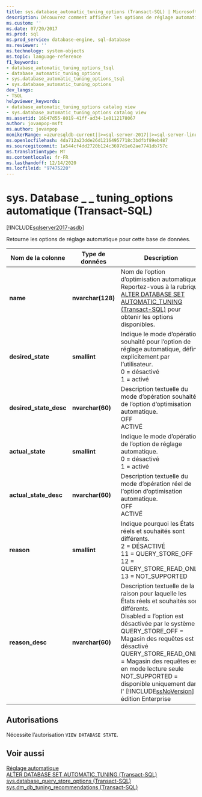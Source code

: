 ```yaml
---
title: sys.database_automatic_tuning_options (Transact-SQL) | Microsoft Docs
description: Découvrez comment afficher les options de réglage automatique sur un SQL Database. Consultez autorisations requises et afficher les ressources disponibles supplémentaires.
ms.custom: ''
ms.date: 07/20/2017
ms.prod: sql
ms.prod_service: database-engine, sql-database
ms.reviewer: ''
ms.technology: system-objects
ms.topic: language-reference
f1_keywords:
- database_automatic_tuning_options_tsql
- database_automatic_tuning_options
- sys.database_automatic_tuning_options_tsql
- sys.database_automatic_tuning_options
dev_langs:
- TSQL
helpviewer_keywords:
- database_automatic_tuning_options catalog view
- sys.database_automatic_tuning_options catalog view
ms.assetid: 16b47d55-8019-41ff-ad34-1e0112178067
author: jovanpop-msft
ms.author: jovanpop
monikerRange: =azuresqldb-current||>=sql-server-2017||>=sql-server-linux-2017||=azuresqldb-mi-current
ms.openlocfilehash: 4da712a23dde26d12164957718c3bdfbf89eb487
ms.sourcegitcommit: 1a544cf4dd2720b124c3697d1e62ae7741db757c
ms.translationtype: MT
ms.contentlocale: fr-FR
ms.lasthandoff: 12/14/2020
ms.locfileid: "97475220"
---
```

# <a name="sysdatabase_automatic_tuning_options-transact-sql"></a>sys. Database \_ \_ tuning_options automatique (Transact-SQL)
[!INCLUDE[sqlserver2017-asdb](../../includes/applies-to-version/sqlserver2017-asdb.md)]

  Retourne les options de réglage automatique pour cette base de données.  

|Nom de la colonne|Type de données|Description|  
|-----------------|---------------|-----------------|  
|**name**|**nvarchar(128)**|Nom de l’option d’optimisation automatique. Reportez-vous à la rubrique [ALTER DATABASE SET AUTOMATIC_TUNING &#40;Transact-SQL&#41;](../../t-sql/statements/alter-database-transact-sql-set-options.md) pour obtenir les options disponibles.|  
|**desired_state**|**smallint**|Indique le mode d’opération souhaité pour l’option de réglage automatique, défini explicitement par l’utilisateur.<br />0 = désactivé<br />1 = activé|  
|**desired_state_desc**|**nvarchar(60)**|Description textuelle du mode d’opération souhaité de l’option d’optimisation automatique.<br />OFF<br />ACTIVÉ|  
|**actual_state**|**smallint**|Indique le mode d’opération de l’option de réglage automatique.<br />0 = désactivé<br />1 = activé|  
|**actual_state_desc**|**nvarchar(60)**|Description textuelle du mode d’opération réel de l’option d’optimisation automatique.<br />OFF<br />ACTIVÉ|  
|**reason**|**smallint**|Indique pourquoi les États réels et souhaités sont différents.<br />2 = DÉSACTIVÉ<br />11 = QUERY_STORE_OFF<br />12 = QUERY_STORE_READ_ONLY<br />13 = NOT_SUPPORTED|   
|**reason_desc**|**nvarchar(60)**|Description textuelle de la raison pour laquelle les États réels et souhaités sont différents.<br />Disabled = l’option est désactivée par le système<br />QUERY_STORE_OFF = Magasin des requêtes est désactivé<br />QUERY_STORE_READ_ONLY = Magasin des requêtes est en mode lecture seule<br />NOT_SUPPORTED = disponible uniquement dans l' [!INCLUDE[ssNoVersion](../../includes/ssnoversion-md.md)] édition Enterprise| 
  
## <a name="permissions"></a>Autorisations  
 Nécessite l’autorisation `VIEW DATABASE STATE`.  
  
## <a name="see-also"></a>Voir aussi  
 [Réglage automatique](../../relational-databases/automatic-tuning/automatic-tuning.md)   
 [ALTER DATABASE SET AUTOMATIC_TUNING &#40;Transact-SQL&#41;](../../t-sql/statements/alter-database-transact-sql-set-options.md)   
 [sys.database_query_store_options &#40;Transact-SQL&#41;](../../relational-databases/system-catalog-views/sys-database-query-store-options-transact-sql.md)   
 [sys.dm_db_tuning_recommendations &#40;Transact-SQL&#41;](../../relational-databases/system-dynamic-management-views/sys-dm-db-tuning-recommendations-transact-sql.md)   
 
